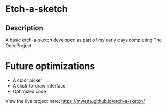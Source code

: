 # Etch-a-sketch

## Description
A basic etch-a-sketch developed as part of my early days completing The Odin Project.  

# Future optimizations
- A color picker
- A click-to-draw interface
- Optimized code

View the live project here: https://mwetta.github.io/etch-a-sketch/
